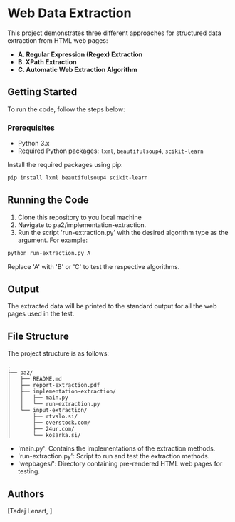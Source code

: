 # Web Data Extraction

This project demonstrates three different approaches for structured data extraction from HTML web pages:

- **A. Regular Expression (Regex) Extraction**
- **B. XPath Extraction**
- **C. Automatic Web Extraction Algorithm**

## Getting Started

To run the code, follow the steps below:

### Prerequisites

- Python 3.x
- Required Python packages: `lxml`, `beautifulsoup4`, `scikit-learn`

Install the required packages using pip:

```bash
pip install lxml beautifulsoup4 scikit-learn
```

## Running the Code
1. Clone this repository to you local machine
2. Navigate to pa2/implementation-extraction.
3. Run the script 'run-extraction.py' with the desired algorithm type as the argument. For example:

```bash
python run-extraction.py A
```
Replace 'A' with 'B' or 'C' to test the respective algorithms.

## Output
The extracted data will be printed to the standard output for all the web pages used in the test.

## File Structure
The project structure is as follows:

```plaintext
.
├── pa2/
│   ├── README.md
│   ├── report-extraction.pdf
│   ├── implementation-extraction/
│   │   ├── main.py
│   │   └── run-extraction.py
│   └── input-extraction/
│       ├── rtvslo.si/
│       ├── overstock.com/
│       ├── 24ur.com/
│       └── kosarka.si/
```

- 'main.py': Contains the implementations of the extraction methods.
- 'run-extraction.py': Script to run and test the extraction methods.
- 'wepbages/': Directory containing pre-rendered HTML web pages for testing.

## Authors
[Tadej Lenart, ]